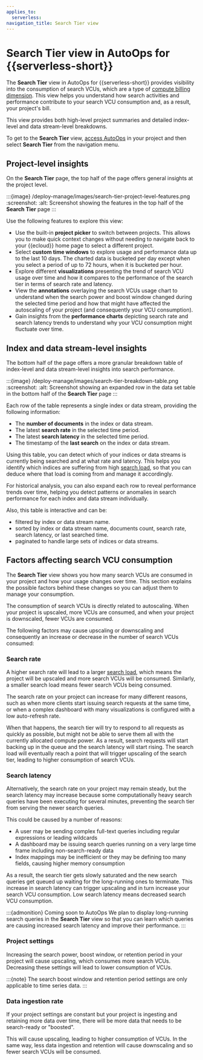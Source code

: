 ```yaml
---
applies_to:
  serverless:
navigation_title: Search Tier view
---
```


# Search Tier view in AutoOps for {{serverless-short}}

The **Search Tier** view in AutoOps for {{serverless-short}} provides visibility into the consumption of search VCUs, which are a type of [compute billing dimension](/deploy-manage/monitor/autoops/autoops-for-serverless.md#compute-billing-dimensions). This view helps you understand how search activities and performance contribute to your search VCU consumption and, as a result, your project's bill. 

This view provides both high-level project summaries and detailed index-level and data stream-level breakdowns. 

To get to the **Search Tier** view, [access AutoOps](/deploy-manage/monitor/autoops/access-autoops-for-serverless.md) in your project and then select **Search Tier** from the navigation menu.

## Project-level insights

On the **Search Tier** page, the top half of the page offers general insights at the project level.

:::{image} /deploy-manage/images/search-tier-project-level-features.png
:screenshot:
:alt: Screenshot showing the features in the top half of the **Search Tier** page
:::

Use the following features to explore this view:
* Use the built-in **project picker** to switch between projects. This allows you to make quick context changes without needing to navigate back to your {{ecloud}} home page to select a different project.
* Select **custom time windows** to explore usage and performance data up to the last 10 days. The charted data is bucketed per day except when you select a period of up to 72 hours, when it is bucketed per hour.
* Explore different **visualizations** presenting the trend of search VCU usage over time and how it compares to the performance of the search tier in terms of search rate and latency.
* View the **annotations** overlaying the search VCUs usage chart to understand when the search power and boost window changed during the selected time period and how that might have affected the autoscaling of your project (and consequently your VCU consumption). 
* Gain insights from the **performance charts** depicting search rate and search latency trends to understand why your VCU consumption might fluctuate over time. 

## Index and data stream-level insights
 
The bottom half of the page offers a more granular breakdown table of index-level and data stream-level insights into search performance. 

:::{image} /deploy-manage/images/search-tier-breakdown-table.png
:screenshot:
:alt: Screenshot showing an expanded row in the data set table in the bottom half of the **Search Tier** page
:::

Each row of the table represents a single index or data stream, providing the following information:
* The **number of documents** in the index or data stream.
* The latest **search rate** in the selected time period.
* The latest **search latency** in the selected time period.
* The timestamp of the **last search** on the index or data stream.

Using this table, you can detect which of your indices or data streams is currently being searched and at what rate and latency. This helps you identify which indices are suffering from high [search load](https://www.elastic.co/search-labs/blog/elasticsearch-serverless-tier-autoscaling#what-is-search-load?), so that you can deduce where that load is coming from and manage it accordingly.

For historical analysis, you can also expand each row to reveal performance trends over time, helping you detect patterns or anomalies in search performance for each index and data stream individually.

Also, this table is interactive and can be:

* filtered by index or data stream name.
* sorted by index or data stream name, documents count, search rate, search latency, or last searched time.
* paginated to handle large sets of indices or data streams.

## Factors affecting search VCU consumption
The **Search Tier** view shows you how many search VCUs are consumed in your project and how your usage changes over time. This section explains the possible factors behind these changes so you can adjust them to manage your consumption. 

The consumption of search VCUs is directly related to autoscaling. When your project is upscaled, more VCUs are consumed, and when your project is downscaled, fewer VCUs are consumed. 

The following factors may cause upscaling or downscaling and consequently an increase or decrease in the number of search VCUs consumed:

### Search rate
A higher search rate will lead to a larger [search load](https://www.elastic.co/search-labs/blog/elasticsearch-serverless-tier-autoscaling#what-is-search-load?), which means the project will be upscaled and more search VCUs will be consumed. Similarly, a smaller search load means fewer search VCUs being consumed.

The search rate on your project can increase for many different reasons, such as when more clients start issuing search requests at the same time, or when a complex dashboard with many visualizations is configured with a low auto-refresh rate. 

When that happens, the search tier will try to respond to all requests as quickly as possible, but might not be able to serve them all with the currently allocated compute power. As a result, search requests will start backing up in the queue and the search latency will start rising. The search load will eventually reach a point that will trigger upscaling of the search tier, leading to higher consumption of search VCUs.

### Search latency

Alternatively, the search rate on your project may remain steady, but the search latency may increase because some computationally heavy search queries have been executing for several minutes, preventing the search tier from serving the newer search queries. 

This could be caused by a number of reasons:

* A user may be sending complex full-text queries including regular expressions or leading wildcards
* A dashboard may be issuing search queries running on a very large time frame including non-search-ready data
* Index mappings may be inefficient or they may be defining too many fields, causing higher memory consumption

As a result, the search tier gets slowly saturated and the new search queries get queued up waiting for the long-running ones to terminate. This increase in search latency can trigger upscaling and in turn increase your search VCU consumption. Low search latency means decreased search VCU consumption.

:::{admonition} Coming soon to AutoOps
We plan to display long-running search queries in the **Search Tier** view so that you can learn which queries are causing increased search latency and improve their performance.
:::

### Project settings
Increasing the search power, boost window, or retention period in your project will cause upscaling, which consumes more search VCUs. Decreasing these settings will lead to lower consumption of VCUs.

:::{note}
The search boost window and retention period settings are only applicable to time series data.
:::

### Data ingestion rate
If your project settings are constant but your project is ingesting and retaining more data over time, there will be more data that needs to be search-ready or "boosted". 

This will cause upscaling, leading to higher consumption of VCUs. In the same way, less data ingestion and retention will cause downscaling and so fewer search VCUs will be consumed.
